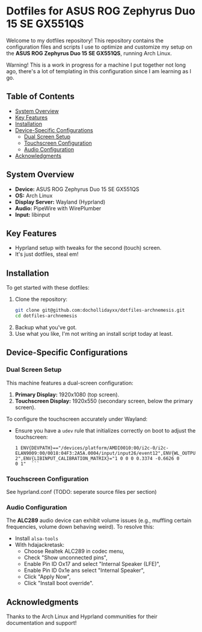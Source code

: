 # Dotfiles for ASUS ROG Zephyrus Duo 15 SE GX551QS

Welcome to my dotfiles repository! This repository contains the configuration files and scripts I use to optimize and customize my setup on the **ASUS ROG Zephyrus Duo 15 SE GX551QS**, running Arch Linux.

Warning! This is a work in progress for a machine I put together not long ago, there's a lot of templating in this configuration since I am learning as I go.

## Table of Contents
- [System Overview](#system-overview)
- [Key Features](#key-features)
- [Installation](#installation)
- [Device-Specific Configurations](#device-specific-configurations)
  - [Dual Screen Setup](#dual-screen-setup)
  - [Touchscreen Configuration](#touchscreen-configuration)
  - [Audio Configuration](#audio-configuration)
- [Acknowledgments](#acknowledgments)

## System Overview
- **Device:** ASUS ROG Zephyrus Duo 15 SE GX551QS
- **OS:** Arch Linux
- **Display Server:** Wayland (Hyprland)
- **Audio:** PipeWire with WirePlumber
- **Input:** libinput

## Key Features
- Hyprland setup with tweaks for the second (touch) screen.
- It's just dotfiles, steal em!

## Installation
To get started with these dotfiles:

1. Clone the repository:
   ```bash
   git clone git@github.com:dochollidayxx/dotfiles-archnemesis.git
   cd dotfiles-archnemesis
   ```
2. Backup what you've got.
3. Use what you like, I'm not writing an install script today at least.

## Device-Specific Configurations

### Dual Screen Setup
This machine features a dual-screen configuration:
1. **Primary Display:** 1920x1080 (top screen).
2. **Touchscreen Display:** 1920x550 (secondary screen, below the primary screen).

To configure the touchscreen accurately under Wayland:

- Ensure you have a `udev` rule that initializes correctly on boot to adjust the touchscreen:
  ```
  1 ENV{DEVPATH}=="/devices/platform/AMDI0010:00/i2c-0/i2c-ELAN9009:00/0018:04F3:2A5A.0004/input/input26/event12",ENV{WL_OUTPUT}="DP-2",ENV{LIBINPUT_CALIBRATION_MATRIX}="1 0 0 0 0.3374 -0.6626 0      0 1"  ```
  ```
### Touchscreen Configuration
See hyprland.conf (TODO: seperate source files per section)

### Audio Configuration
The **ALC289** audio device can exhibit volume issues (e.g., muffling certain frequencies, volume down behaving weird). To resolve this:
- Install `alsa-tools`
- With hdajackretask:
    - Choose Realtek ALC289 in codec menu,
    - Check "Show unconnected pins",
    - Enable Pin ID Ox17 and select "Internal Speaker (LFE)",
    - Enable Pin ID 0x1e ans select "Internal Speaker",
    - Click "Apply Now",
    - Click "Install boot override".

## Acknowledgments
Thanks to the Arch Linux and Hyprland communities for their documentation and support!

